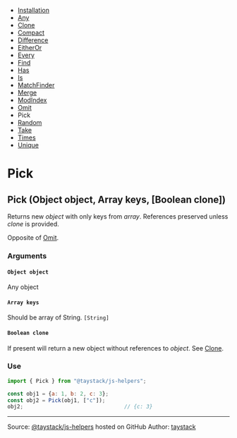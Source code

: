 - [Installation](./#installation)
- [Any](./Any.md#any)
- [Clone](./Clone.md#clone)
- [Compact](./Compact.md#compact)
- [Difference](./Difference.md#difference)
- [EitherOr](./EitherOr.md#eitheror)
- [Every](./Every.md#every)
- [Find](./Find.md#find)
- [Has](./Has.md#has)
- [Is](./Is.md#is)
- [MatchFinder](./MatchFinder.md#matchfinder)
- [Merge](./Merge.md#merge)
- [ModIndex](./ModIndex.md#modindex)
- [Omit](./Omit.md#omit)
- Pick
- [Random](./Random.md#random)
- [Take](./Take.md#take)
- [Times](./Times.md#times)
- [Unique](./Unique.md#unique)

# Pick

## Pick (Object object, Array keys, [Boolean clone])

Returns new _object_ with only keys from _array_. References preserved unless _clone_ is provided.

Opposite of [Omit](./Omit.md#omit).

### Arguments

#### `Object object`

Any object

#### `Array keys`

Should be array of String. `[String]`

#### `Boolean clone`

If present will return a new object without references to _object_. See [Clone](./Clone.md#clone).

### Use

```javascript
import { Pick } from "@taystack/js-helpers";

const obj1 = {a: 1, b: 2, c: 3};
const obj2 = Pick(obj1, ["c"]);
obj2;                                // {c: 3}
```

---
Source: [@taystack/js-helpers](https://github.com/taystack/js-helpers) hosted on GitHub
Author: [taystack](https://github.com/taystack)
